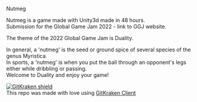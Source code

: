 Nutmeg

Nutmeg is a game made with Unity3d made in 48 hours.   
Submission for the Global Game Jam 2022 - link to GGJ website.


The theme of the 2022 Global Game Jam is Duality.

In general, a 'nutmeg' is the seed or ground spice of several species of the genus Myristica.  
In sports, a 'nutmeg' is when you put the ball through an opponent's legs either while dribbling or passing.  
Welcome to Duality and enjoy your game! 

[![GitKraken shield](https://img.shields.io/badge/GitKraken-Legendary%20Git%20Tools-teal?style=plastic&logo=gitkraken)](https://gitkraken.com/invite/9fQArCLM)  
This repo was made with love using [GitKraken Client](https://gitkraken.com/invite/9fQArCLM)  
